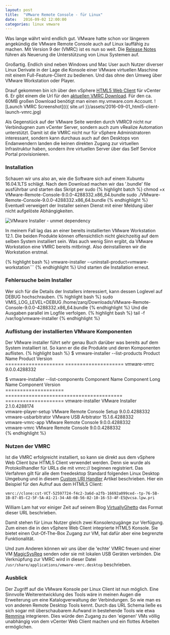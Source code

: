 ```yaml
---
layout: post
title:  "VMware Remote Console - für Linux"
date:   2016-09-02 12:00:00
categories: linux vmware
---
```


Was lange währt wird endlich gut. VMware hatte schon vor längerem angekündig die VMware Remote Console auch auf Linux lauffähig zu machen. Mit Version 9 der (VMRC) ist es nun so weit. Die [Release Notes] führen als Neuerung die Unterstützung von Linux Systemen auf.

Großartig. Endlich sind neben Windows und Mac User auch Nutzer diverser Linux Derivate in der Lage die Konsole einer VMware virtuellen Maschine mit einem Full-Feature-Client zu bedienen. Und das ohne den Umweg über VMware Workstation oder Player.

Drauf gekommen bin ich über den vSphere [HTML5 Web Client] für vCenter 6.
Er gibt einem die Url für den [aktuellen VMRC Download]. Für den ca. 60MB großen Download benötigt man einen my.vmware.com Account.
![Launch VMRC Screenshot]({{ site.url }}/assets/2016-09-01_html5-client-launch-vmrc.jpg)

Als Gegenstück auf der VMware Seite werden durch VMRC9 nicht nur Verbindugnen zum vCenter Server, sondern auch
zum vRealize Automation unterstützt. Damit ist die VMRC nicht nur für vSphere Administratoren interessant,
sondern kann durchaus auch auf den Desktops von Endanwendern landen die keinen direkten Zugang zur virtuellen Infrastruktur haben, sondern ihre virtuellen Server über das Self Service Portal provisionieren.


### Installation
Schauen wir uns also an, wie die Software sich auf einem Xubuntu 16.04.1LTS schlägt.
Nach dem Download machen wir das '.bundle' file ausführbar und starten das Skript per sudo
{% highlight batch %}
chmod +x VMware-Remote-Console-9.0.0-4288332.x86_64.bundle
sudo ./VMware-Remote-Console-9.0.0-4288332.x86_64.bundle
{% endhighlight %}
Eventuell verweigert der Installer seinen Dienst mit einer Meldung über nicht aufgelöste Abhängigkeiten.

![VMware Installer - unmet dependency]({{site.url}}/assets/2016-09-02_vmrc-installer-failed-dependency.png)

In meinem Fall lag das an einer bereits installierten VMware Workstation 12.1. Die beiden Produkte können offensichtlich nicht gleichzeitig auf dem selben System installiert sein. Was auch wenig Sinn ergibt, da VMware Workstation eine VMRC bereits mitbringt.
Also deinstallieren wir die Workstation erstmal.

{% highlight bash %}
vmware-installer  --uninstall-product=vmware-workstation```
{% endhighlight %}
Und starten die Installation erneut.


### Fehlersuche beim Installer
Wer sich für die Details der Installers interessiert, kann dessen Loglevel auf DEBUG hochschrauben.
{% highlight bash %}
sudo VMIS_LOG_LEVEL=DEBUG /home/zarq/Downloads/VMware-Remote-Console-9.0.0-4288332.x86_64.bundle
{% endhighlight %}
Und die Ausgaben parallel im Logfile verfolgen.
{% highlight bash %}
tail -f /var/log/vmware-installer
{% endhighlight %}

### Auflistung der installierten VMware Komponenten
Der VMware installer führt sehr genau Buch darüber was bereits auf dem System installiert ist.
So kann er die die Produkte und deren Komponenten auflisten.
{% highlight bash %}
$ vmware-installer --list-products
Product Name         Product Version     
==================== ====================
vmware-vmrc          9.0.0.4288332       

$ vmware-installer --list-components
Component Name       Component Long Name                      Component Version   
==================== ======================================== ====================
vmware-installer     VMware Installer                         2.1.0.4288174       
vmware-player-setup  VMware Remote Console Setup              9.0.0.4288332       
vmware-usbarbitrator VMware USB Arbitrator                    15.1.6.4288332      
vmware-vmrc-app      VMware Remote Console                    9.0.0.4288332       
vmware-vmrc          VMware Remote Console                    9.0.0.4288332       
{% endhighlight %}

### Nutzen der VMRC
Ist die VMRC erfolgreicht installiert, so kann sie direkt aus dem vSphere Web Client bzw HTML5 Client verwendet werden.
Denn sie wurde als Protokollhandler für URLs die mit vmrc:// beginnen registriert. Das Verfahren gilt für alle dem freedesktop Standard folgenden Linux Desktop Umgebung und in diesem [Custom URI Handler] Artikel beschrieben.
Hier ein Beispiel für den Aufruf aus dem HTML5 Client:


```vmrc://clone:cst-VCT-52597724-f4c2-3a6d-a2fb-16692a099ced--tp-76-5B-1B-87-85-C2-5F-5A-A1-21-34-A8-6B-56-82-10-16-53-4F-E5@vcsa.lpw.pri```

William Lam hat vor einiger Zeit auf seinem Blog [VirtuallyGhetto] das Format dieser URL beschrieben.

Damit stehen für Linux Nutzer gleich zwei Konsolenzugänge zur Verfügung. Zum einen die in den vSphere Web Client integrierte HTML5 Konsole. Sie bietet einen Out-Of-The-Box Zugang zur VM, hat dafür aber eine begrenzte Funktionalität.

Und zum Anderen können wir uns über die 'echte' VMRC freuen und einer VM [MagicSysReq] senden oder sie mit lokalen USB Geräten verbinden.
Die Verknüpfung zur VMRC wird in dieser Datei ```/usr/share/applications/vmware-vmrc.desktop``` beschrieben.

### Ausblick
Der Zugriff auf die VMware Konsole per Linux Client ist nun möglich. Eine Sinnvolle Weiterentwicklung des Tools wäre in meinen Augen die Erweiterung um eine Katalogverwaltung  der Verbindungen. So wie man es von anderen Remote Desktop Tools kennt. Durch das URL Schema ließe es sich sogar mit überschaubarem Aufwand in bestehende Tools wie etwa [Remmina] integrieren.
Dies würde den Zugang zu den 'eigenen' VMs völlig unabhängig von dem vCenter Web Client machen und ein flottes Arbeiten ermöglichen.

[HTML5 Web Client]: https://labs.vmware.com/flings/vsphere-html5-web-client
[aktuellen VMRC Download]: https://www.vmware.com/go/download-vmrc
[Release Notes]: http://pubs.vmware.com/Release_Notes/en/vmrc/90/vmrc-90-release-notes.html
[MagicSysReq]: https://www.kernel.org/doc/Documentation/sysrq.txt
[VirtuallyGhetto]: http://www.virtuallyghetto.com/2014/10/standalone-vmrc-vm-remote-console-re-introduced-in-vsphere-5-5-update-2b.html
[Custom URI handler]: http://edoceo.com/howto/xfce-custom-uri-handler
[Remmina]: http://www.remmina.org
